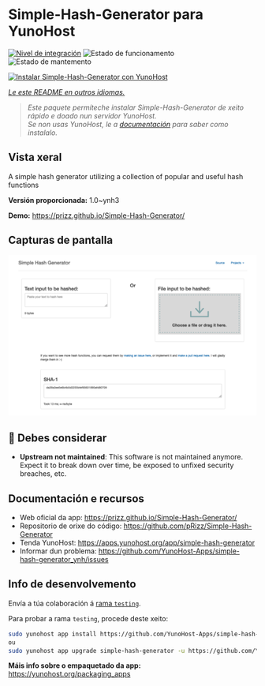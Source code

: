<!--
NOTA: Este README foi creado automáticamente por <https://github.com/YunoHost/apps/tree/master/tools/readme_generator>
NON debe editarse manualmente.
-->

# Simple-Hash-Generator para YunoHost

[![Nivel de integración](https://dash.yunohost.org/integration/simple-hash-generator.svg)](https://dash.yunohost.org/appci/app/simple-hash-generator) ![Estado de funcionamento](https://ci-apps.yunohost.org/ci/badges/simple-hash-generator.status.svg) ![Estado de mantemento](https://ci-apps.yunohost.org/ci/badges/simple-hash-generator.maintain.svg)

[![Instalar Simple-Hash-Generator con YunoHost](https://install-app.yunohost.org/install-with-yunohost.svg)](https://install-app.yunohost.org/?app=simple-hash-generator)

*[Le este README en outros idiomas.](./ALL_README.md)*

> *Este paquete permíteche instalar Simple-Hash-Generator de xeito rápido e doado nun servidor YunoHost.*  
> *Se non usas YunoHost, le a [documentación](https://yunohost.org/install) para saber como instalalo.*

## Vista xeral

A simple hash generator utilizing a collection of popular and useful hash functions


**Versión proporcionada:** 1.0~ynh3

**Demo:** <https://prizz.github.io/Simple-Hash-Generator/>

## Capturas de pantalla

![Captura de pantalla de Simple-Hash-Generator](./doc/screenshots/screenshot.png)

## :red_circle: Debes considerar

- **Upstream not maintained**: This software is not maintained anymore. Expect it to break down over time, be exposed to unfixed security breaches, etc.

## Documentación e recursos

- Web oficial da app: <https://prizz.github.io/Simple-Hash-Generator/>
- Repositorio de orixe do código: <https://github.com/pRizz/Simple-Hash-Generator>
- Tenda YunoHost: <https://apps.yunohost.org/app/simple-hash-generator>
- Informar dun problema: <https://github.com/YunoHost-Apps/simple-hash-generator_ynh/issues>

## Info de desenvolvemento

Envía a túa colaboración á [rama `testing`](https://github.com/YunoHost-Apps/simple-hash-generator_ynh/tree/testing).

Para probar a rama `testing`, procede deste xeito:

```bash
sudo yunohost app install https://github.com/YunoHost-Apps/simple-hash-generator_ynh/tree/testing --debug
ou
sudo yunohost app upgrade simple-hash-generator -u https://github.com/YunoHost-Apps/simple-hash-generator_ynh/tree/testing --debug
```

**Máis info sobre o empaquetado da app:** <https://yunohost.org/packaging_apps>
